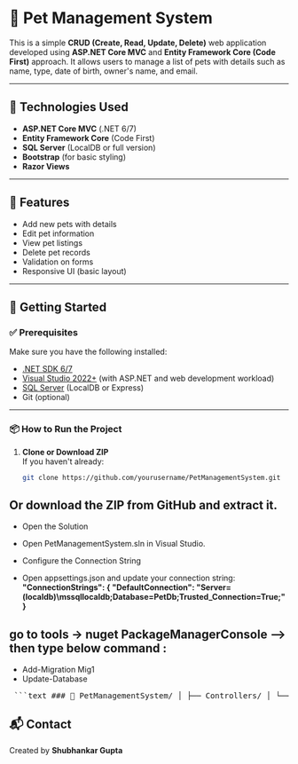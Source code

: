 # 🐾 Pet Management System

This is a simple **CRUD (Create, Read, Update, Delete)** web application developed using **ASP.NET Core MVC** and **Entity Framework Core (Code First)** approach. It allows users to manage a list of pets with details such as name, type, date of birth, owner's name, and email.

---

## 🔧 Technologies Used

- **ASP.NET Core MVC** (.NET 6/7)
- **Entity Framework Core** (Code First)
- **SQL Server** (LocalDB or full version)
- **Bootstrap** (for basic styling)
- **Razor Views**

---

## 🐶 Features

- Add new pets with details
- Edit pet information
- View pet listings
- Delete pet records
- Validation on forms
- Responsive UI (basic layout)

---

## 🚀 Getting Started

### ✅ Prerequisites

Make sure you have the following installed:

- [.NET SDK 6/7](https://dotnet.microsoft.com/en-us/download)
- [Visual Studio 2022+](https://visualstudio.microsoft.com/) (with ASP.NET and web development workload)
- [SQL Server](https://www.microsoft.com/en-us/sql-server/sql-server-downloads) (LocalDB or Express)
- Git (optional)

---

### 📦 How to Run the Project

1. **Clone or Download ZIP**  
   If you haven't already:
   ```bash
   git clone https://github.com/yourusername/PetManagementSystem.git

   
## Or download the ZIP from GitHub and extract it.

- Open the Solution
- Open PetManagementSystem.sln in Visual Studio.

- Configure the Connection String
- Open appsettings.json and update your connection string:
**"ConnectionStrings": {
  "DefaultConnection": "Server=(localdb)\\mssqllocaldb;Database=PetDb;Trusted_Connection=True;"
}**

## go to tools -> nuget PackageManagerConsole --> then type below command :
- Add-Migration Mig1
- Update-Database


<pre> ```text ### 🐾 PetManagementSystem/ │ ├── Controllers/ │ └── PetsController.cs │ ├── Models/ │ └── Pet.cs │ ├── Views/ │ ├── Pets/ │ │ ├── Index.cshtml │ │ ├── Create.cshtml │ │ ├── Edit.cshtml │ │ └── Delete.cshtml │ ├── Data/ │ └── ApplicationDbContext.cs │ ├── appsettings.json ├── Program.cs └── PetManagementSystem.csproj ``` </pre>

## 📬 Contact
Created by **Shubhankar Gupta**
